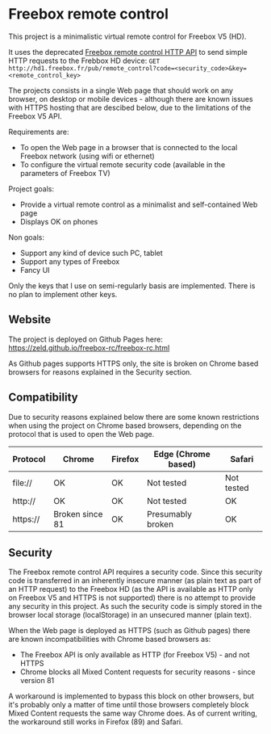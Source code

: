 # Freebox remote control

This project is a minimalistic virtual remote control for Freebox V5 (HD).

It uses the deprecated [Freebox remote control HTTP API](https://dev.freebox.fr/bugs/task/4327) to send simple HTTP requests to the Frebbox HD device: `GET http://hd1.freebox.fr/pub/remote_control?code=<security_code>&key=<remote_control_key>`

The projects consists in a single Web page that should work on any browser, on desktop or mobile devices - although there are known issues with HTTPS hosting that are descibed below, due to the limitations of the Freebox V5 API.

Requirements are:
- To open the Web page in a browser that is connected to the local Freebox network (using wifi or ethernet)
- To configure the virtual remote security code (available in the parameters of Freebox TV)

Project goals:
- Provide a virtual remote control as a minimalist and self-contained Web page
- Displays OK on phones

Non goals:
- Support any kind of device such PC, tablet
- Support any types of Freebox
- Fancy UI

Only the keys that I use on semi-regularly basis are implemented. There is no plan to implement other keys.

## Website

The project is deployed on Github Pages here: https://zeld.github.io/freebox-rc/freebox-rc.html

As Github pages supports HTTPS only, the site is broken on Chrome based browsers for reasons explained in the Security section.

## Compatibility

Due to security reasons explained below there are some known restrictions when using the project on Chrome based browsers, depending on the protocol that is used to open the Web page.

| Protocol        | Chrome           | Firefox  | Edge (Chrome based) | Safari
| --------------- | ---------------- | -------- | ------------------- | ------
| file://         | OK               | OK       | Not tested          | Not tested
| http://         | OK               | OK       | Not tested          | OK
| https://        | Broken since 81  | OK       | Presumably broken   | OK

## Security

The Freebox remote control API requires a security code. Since this security code is transferred in an inherently insecure manner (as plain text as part of an HTTP request) to the Freebox HD (as the API is available as HTTP only on Freebox V5 and HTTPS is not supported) there is no attempt to provide any security in this project. As such the security code is simply stored in the browser local storage (localStorage) in an unsecured manner (plain text).

When the Web page is deployed as HTTPS (such as Github pages) there are known incompatibilities with Chrome based browsers as:
- The Freebox API is only available as HTTP (for Freebox V5) - and not HTTPS
- Chrome blocks all Mixed Content requests for security reasons - since version 81

A workaround is implemented to bypass this block on other browsers, but it's probably only a matter of time until those browsers completely block Mixed Content requests the same way Chrome does. As of current writing, the workaround still works in Firefox (89) and Safari.


